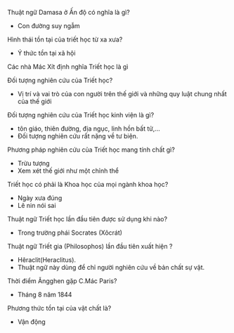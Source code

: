 Thuật ngữ Damasa ở Ấn độ có nghĩa là gì?
- Con đường suy ngẫm

Hình thái tồn tại của triết học từ xa xưa?
- Ý thức tồn tại xã hội

Các nhà Mác Xít định nghĩa Triết học là gì


Đối tượng nghiên cứu của Triết học?
- Vị trí và vai trò của con người trên thế giới và những quy luật chung nhất của thế giới

Đối tượng nghiên cứu của Triết học kinh viện là gì?
- tôn giáo, thiên đường, địa ngục, linh hồn bất tử,...
- Đối tượng nghiên cứu rẩt nặng về tư biện.

Phương pháp nghiên cứu của Triết học mang tính chất gì?
- Trừu tượng
- Xem xét thế giới như một chỉnh thể

Triết học có phải là Khoa học của mọi ngành khoa học?
- Ngày xưa đúng
- Lê nin nói sai

Thuật ngữ Triết học lần đầu tiên được sử dụng khi nào?
- Trong trường phái Socrates (Xôcrát) 

Thuật ngữ Triết gia (Philosophos) lần đầu tiên xuất hiện ?
- Hêraclit(Heraclitus).
- Thuật ngữ này dùng để chỉ người nghiên cứu về bản chất sự vật.

Thời điểm Ăngghen gặp C.Mác Paris?
- Tháng 8 năm 1844

Phương thức tồn tại của vật chất là?
- Vận động